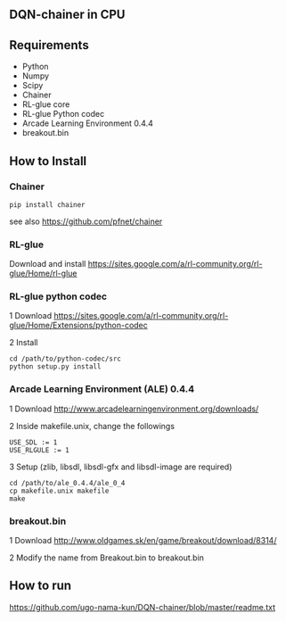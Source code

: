## DQN-chainer in CPU

## Requirements

* Python
* Numpy
* Scipy
* Chainer
* RL-glue core
* RL-glue Python codec
* Arcade Learning Environment 0.4.4
* breakout.bin

## How to Install
### Chainer

```
pip install chainer
```

see also https://github.com/pfnet/chainer

### RL-glue
Download and install
https://sites.google.com/a/rl-community.org/rl-glue/Home/rl-glue

### RL-glue python codec
1 Download
https://sites.google.com/a/rl-community.org/rl-glue/Home/Extensions/python-codec

2 Install

```
cd /path/to/python-codec/src
python setup.py install
```


### Arcade Learning Environment (ALE) 0.4.4
1 Download
http://www.arcadelearningenvironment.org/downloads/

2 Inside makefile.unix, change the followings

```
USE_SDL := 1 
USE_RLGULE := 1
```


3 Setup (zlib, libsdl, libsdl-gfx and libsdl-image are required)

```
cd /path/to/ale_0.4.4/ale_0_4
cp makefile.unix makefile
make
```


### breakout.bin
1 Download
http://www.oldgames.sk/en/game/breakout/download/8314/

2 Modify the name from Breakout.bin to breakout.bin

## How to run
https://github.com/ugo-nama-kun/DQN-chainer/blob/master/readme.txt
